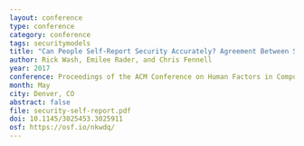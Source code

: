 ```yaml
---
layout: conference
type: conference
category: conference
tags: securitymodels
title: "Can People Self-Report Security Accurately? Agreement Between Self-Report and Behavioral Measures"
author: Rick Wash, Emilee Rader, and Chris Fennell
year: 2017
conference: Proceedings of the ACM Conference on Human Factors in Computing (CHI)
month: May
city: Denver, CO
abstract: false
file: security-self-report.pdf
doi: 10.1145/3025453.3025911
osf: https://osf.io/nkwdq/
---
```


<!-- 
file: ""
acmdl: 
doi: 
 -->
